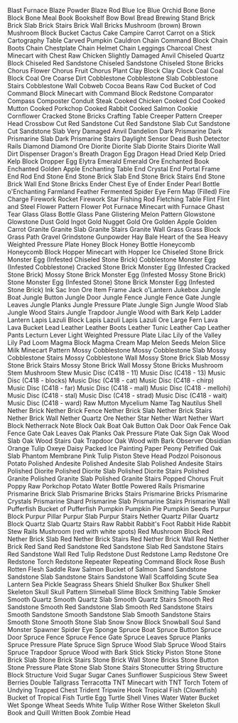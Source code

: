 
Blast Furnace
Blaze Powder
Blaze Rod
Blue Ice
Blue Orchid
Bone
Bone Block
Bone Meal
Book
Bookshelf
Bow
Bowl
Bread
Brewing Stand
Brick
Brick Slab
Brick Stairs
Brick Wall
Bricks
Mushroom (brown)
Brown Mushroom Block
Bucket
Cactus
Cake
Campire
Carrot
Carrot on a Stick
Cartography Table
Carved Pumpkin
Cauldron
Chain Command Block
Chain Boots
Chain Chestplate
Chain Helmet
Chain Leggings
Charcoal
Chest
Minecart with Chest
Raw Chicken
Slightly Damaged Anvil
Chiseled Quartz Block
Chiseled Red Sandstone
Chiseled Sandstone
Chiseled Stone Bricks
Chorus Flower
Chorus Fruit
Chorus Plant
Clay Block
Clay
Clock
Coal
Coal Block
Coal Ore
Coarse Dirt
Cobblestone
Cobblestone Slab
Cobblestone Stairs
Cobblestone Wall
Cobweb
Cocoa Beans
Raw Cod
Bucket of Cod
Command Block
Minecart with Command Block
Redstone Comparator
Compass
Composter
Conduit
Steak
Cooked Chicken
Cooked Cod
Cooked Mutton
Cooked Porkchop
Cooked Rabbit
Cooked Salmon
Cookie
Cornflower
Cracked Stone Bricks
Crafting Table
Creeper Pattern
Creeper Head
Crossbow
Cut Red Sandstone
Cut Red Sandstone Slab
Cut Sandstone
Cut Sandstone Slab
Very Damaged Anvil
Dandelion
Dark Prismarine
Dark Prismarine Slab
Dark Prismarine Stairs
Daylight Sensor
Dead Bush
Detector Rails
Diamond
Diamond Ore
Diorite
Diorite Slab
Diorite Stairs
Diorite Wall
Dirt
Dispenser
Dragon's Breath
Dragon Egg
Dragon Head
Dried Kelp
Dried Kelp Block
Dropper
Egg
Elytra
Emerald
Emerald Ore
Enchanted Book
Enchanted Golden Apple
Enchanting Table
End Crystal
End Portal Frame
End Rod
End Stone
End Stone Brick Slab
End Stone Brick Stairs
End Stone Brick Wall
End Stone Bricks
Ender Chest
Eye of Ender
Ender Pearl
Bottle o'Enchanting
Farmland
Feather
Fermented Spider Eye
Fern
Map (Filled)
Fire Charge
Firework Rocket
Firework Star
Fishing Rod
Fletching Table
Flint
Flint and Steel
Flower Pattern
Flower Pot
Furnace
Minecart with Furnace
Ghast Tear
Glass
Glass Bottle
Glass Pane
Glistering Melon Pattern
Glowstone
Glowstone Dust
Gold Ingot
Gold Nugget
Gold Ore
Golden Apple
Golden Carrot
Granite
Granite Slab
Granite Stairs
Granite Wall
Grass
Grass Block
Grass Path
Gravel
Grindstone
Gunpowder
Hay Bale
Heart of the Sea
Heavy Weighted Pressure Plate
Honey Block
Honey Bottle
Honeycomb
Honeycomb Block
Hopper
Minecart with Hopper
Ice
Chiseled Stone Brick Monster Egg (Infested Chiseled Stone Brick)
Cobblestone Monster Egg (Infested Cobblestone)
Cracked Stone Brick Monster Egg (Infested Cracked Stone Brick)
Mossy Stone Brick Monster Egg (Infested Mossy Stone Brick)
Stone Monster Egg (Infested Stone)
Stone Brick Monster Egg (Infested Stone Brick)
Ink Sac
Iron Ore
Item Frame
Jack o'Lantern
Jukebox
Jungle Boat
Jungle Button
Jungle Door
Jungle Fence
Jungle Fence Gate
Jungle Leaves
Jungle Planks
Jungle Pressure Plate
Jungle Sign
Jungle Wood Slab
Jungle Wood Stairs
Jungle Trapdoor
Jungle Wood with Bark
Kelp
Ladder
Lantern
Lapis Lazuli Block
Lapis Lazuli
Lapis Lazuli Ore
Large Fern
Lava
Lava Bucket
Lead
Leather
Leather Boots
Leather Tunic
Leather Cap
Leather Pants
Lecturn
Lever
Light Weighted Pressure Plate
Lilac
Lily of the Valley
Lily Pad
Loom
Magma Block
Magma Cream
Map
Melon Seeds
Melon Slice
Milk
Minecart Pattern
Mossy Cobblestone
Mossy Cobblestone Slab
Mossy Cobblestone Stairs
Mossy Cobblestone Wall
Mossy Stone Brick Slab
Mossy Stone Brick Stairs
Mossy Stone Brick Wall
Mossy Stone Bricks
Mushroom Stem
Mushroom Stew
Music Disc (C418 - 11)
Music Disc (C418 - 13)
Music Disc (C418 - blocks)
Music Disc (C418 - cat)
Music Disc (C418 - chirp)
Music Disc (C418 - far)
Music Disc (C418 - mall)
Music Disc (C418 - mellohi)
Music Disc (C418 - stal)
Music Disc (C418 - strad)
Music Disc (C418 - wait)
Music Disc (C418 - ward)
Raw Mutton
Mycelium
Name Tag
Nautilus Shell
Nether Brick
Nether Brick Fence
Nether Brick Slab
Nether Brick Stairs
Nether Brick Wall
Nether Quartz Ore
Nether Star
Nether Wart
Nether Wart Block
Netherrack
Note Block
Oak Boat
Oak Button
Oak Door
Oak Fence
Oak Fence Gate
Oak Leaves
Oak Planks
Oak Pressure Plate
Oak Sign
Oak Wood Slab
Oak Wood Stairs
Oak Trapdoor
Oak Wood with Bark
Observer
Obsidian
Orange Tulip
Oxeye Daisy
Packed Ice
Painting
Paper
Peony
Petrified Oak Slab
Phantom Membrane
Pink Tulip
Piston
Steve Head
Podzol
Poisonous Potato
Polished Andesite
Polished Andesite Slab
Polished Andesite Stairs
Polished Diorite
Polished Diorite Slab
Polished Diorite Stairs
Polished Granite
Polished Granite Slab
Polished Granite Stairs
Popped Chorus Fruit
Poppy
Raw Porkchop
Potato
Water Bottle
Powered Rails
Prismarine
Prismarine Brick Slab
Prismarine Bricks Stairs
Prismarine Bricks
Prismarine Crystals
Prismarine Shard
Prismarine Slab
Prismarine Stairs
Prismarine Wall
Pufferfish
Bucket of Pufferfish
Pumpkin
Pumpkin Pie
Pumpkin Seeds
Purpur Block
Purpur Pillar
Purpur Slab
Purpur Stairs
Nether Quartz
Pillar Quartz Block
Quartz Slab
Quartz Stairs
Raw Rabbit
Rabbit's Foot
Rabbit Hide
Rabbit Stew
Rails
Mushroom (red with white spots)
Red Mushroom Block
Red Nether Brick Slab
Red Nether Brick Stairs
Red Nether Brick Wall
Red Nether Brick
Red Sand
Red Sandstone
Red Sandstone Slab
Red Sandstone Stairs
Red Sandstone Wall
Red Tulip
Redstone Dust
Redstone Lamp
Redstone Ore
Redstone Torch
Redstone Repeater
Repeating Command Block
Rose Bush
Rotten Flesh
Saddle
Raw Salmon
Bucket of Salmon
Sand
Sandstone
Sandstone Slab
Sandstone Stairs
Sandstone Wall
Scaffolding
Scute
Sea Lantern
Sea Pickle
Seagrass
Shears
Shield
Shulker Box
Shulker Shell
Skeleton Skull
Skull Pattern
Slimeball
Slime Block
Smithing Table
Smoker
Smooth Quartz
Smooth Quartz Slab
Smooth Quartz Stairs
Smooth Red Sandstone
Smooth Red Sandstone Slab
Smooth Red Sandstone Stairs
Smooth Sandstone
Smooth Sandstone Slab
Smooth Sandstone Stairs
Smooth Stone
Smooth Stone Slab
Snow
Snow Block
Snowball
Soul Sand
Monster Spawner
Spider Eye
Sponge
Spruce Boat
Spruce Button
Spruce Door
Spruce Fence
Spruce Fence Gate
Spruce Leaves
Spruce Planks
Spruce Pressure Plate
Spruce Sign
Spruce Wood Slab
Spruce Wood Stairs
Spruce Trapdoor
Spruce Wood with Bark
Stick
Sticky Piston
Stone
Stone Brick Slab
Stone Brick Stairs
Stone Brick Wall
Stone Bricks
Stone Button
Stone Pressure Plate
Stone Slab
Stone Stairs
Stonecutter
String
Structure Block
Structure Void
Sugar
Sugar Canes
Sunflower
Suspicious Stew
Sweet Berries
Double Tallgrass
Terracotta
TNT
Minecart with TNT
Torch
Totem of Undying
Trapped Chest
Trident
Tripwire Hook
Tropical Fish (Clownfish)
Bucket of Tropical Fish
Turtle Egg
Turtle Shell
Vines
Water
Water Bucket
Wet Sponge
Wheat
Seeds
White Tulip
Wither Rose
Wither Skeleton Skull
Book and Quill
Written Book
Zombie Head